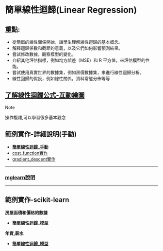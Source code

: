 # 簡單線性迴歸(Linear Regression)

## 重點:
- 從簡單的線性關係開始，讓學生理解線性迴歸的基本概念。
- 解釋迴歸係數和截距的意義，以及它們如何影響預測結果。
- 嘗試修改數據，觀察模型的變化。
- 介紹其他評估指標，例如均方誤差（MSE）和 R 平方值，來評估模型的性能。
- 嘗試使用真實世界的數據集，例如房價數據集，來進行線性迴歸分析。
- 線性回歸的假設，例如線性關係，資料常態分佈等等

## [了解線性迴歸公式-互動繪圖](./線性迴歸公式繪圖.ipynb)

> [!NOTE]
> 操作複雜,可以學習很多基本觀念

## 範例實作-詳細說明(手動)
- [**簡單線性迴歸_手動**](./簡單線性迴歸_手動.md)
- [cost_function實作](./cost_function.ipynb)  
- [gradient_descent實作](./gradient_descent.ipynb)
---
### [mglearn說明](./mglearn說明.ipynb)

---
## 範例實作-scikit-learn

**房屋面積和價格的數據**

- [**簡單線性迴歸_模型**](./sklearn實作1.ipynb)

**年資,薪水**

- [**簡單線性迴歸_模型**](./sklearn實作2.ipynb)
